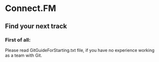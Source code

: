 # Connect.FM
## Find your next track


### First of all:
Please read GitGuideForStarting.txt file, if you have no experience working as a team with Git. 
